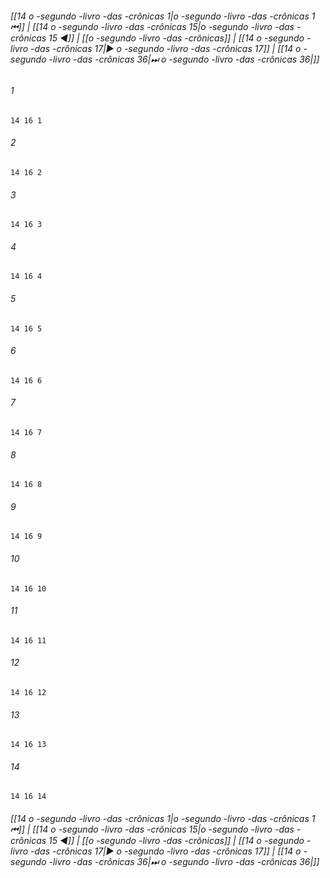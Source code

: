 
###### [[14 o -segundo -livro -das -crônicas 1|o -segundo -livro -das -crônicas 1 ⏮]] | [[14 o -segundo -livro -das -crônicas 15|o -segundo -livro -das -crônicas 15 ◀]] | [[o -segundo -livro -das -crônicas]] | [[14 o -segundo -livro -das -crônicas 17|▶ o -segundo -livro -das -crônicas 17]] | [[14 o -segundo -livro -das -crônicas 36|⏭ o -segundo -livro -das -crônicas 36|]]

###### 1
``` verse
14 16 1 
```
###### 2
``` verse
14 16 2 
```
###### 3
``` verse
14 16 3 
```
###### 4
``` verse
14 16 4 
```
###### 5
``` verse
14 16 5 
```
###### 6
``` verse
14 16 6 
```
###### 7
``` verse
14 16 7 
```
###### 8
``` verse
14 16 8 
```
###### 9
``` verse
14 16 9 
```
###### 10
``` verse
14 16 10 
```
###### 11
``` verse
14 16 11 
```
###### 12
``` verse
14 16 12 
```
###### 13
``` verse
14 16 13 
```
###### 14
``` verse
14 16 14 
```

###### [[14 o -segundo -livro -das -crônicas 1|o -segundo -livro -das -crônicas 1 ⏮]] | [[14 o -segundo -livro -das -crônicas 15|o -segundo -livro -das -crônicas 15 ◀]] | [[o -segundo -livro -das -crônicas]] | [[14 o -segundo -livro -das -crônicas 17|▶ o -segundo -livro -das -crônicas 17]] | [[14 o -segundo -livro -das -crônicas 36|⏭ o -segundo -livro -das -crônicas 36|]]

